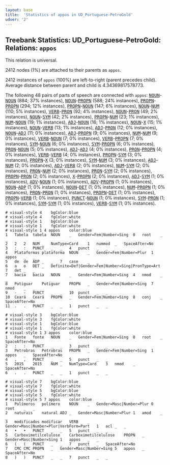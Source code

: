 ```yaml
---
layout: base
title:  'Statistics of appos in UD_Portuguese-PetroGold'
udver: '2'
---
```


## Treebank Statistics: UD_Portuguese-PetroGold: Relations: `appos`

This relation is universal.

2412 nodes (1%) are attached to their parents as `appos`.

2412 instances of `appos` (100%) are left-to-right (parent precedes child).
Average distance between parent and child is 4.34369817578773.

The following 48 pairs of parts of speech are connected with `appos`: <tt><a href="pt_petrogold-pos-NOUN.html">NOUN</a></tt>-<tt><a href="pt_petrogold-pos-NOUN.html">NOUN</a></tt> (884; 37% instances), <tt><a href="pt_petrogold-pos-NOUN.html">NOUN</a></tt>-<tt><a href="pt_petrogold-pos-PROPN.html">PROPN</a></tt> (588; 24% instances), <tt><a href="pt_petrogold-pos-PROPN.html">PROPN</a></tt>-<tt><a href="pt_petrogold-pos-PROPN.html">PROPN</a></tt> (294; 12% instances), <tt><a href="pt_petrogold-pos-PROPN.html">PROPN</a></tt>-<tt><a href="pt_petrogold-pos-NOUN.html">NOUN</a></tt> (147; 6% instances), <tt><a href="pt_petrogold-pos-NOUN.html">NOUN</a></tt>-<tt><a href="pt_petrogold-pos-NUM.html">NUM</a></tt> (110; 5% instances), <tt><a href="pt_petrogold-pos-VERB.html">VERB</a></tt>-<tt><a href="pt_petrogold-pos-PRON.html">PRON</a></tt> (92; 4% instances), <tt><a href="pt_petrogold-pos-NOUN.html">NOUN</a></tt>-<tt><a href="pt_petrogold-pos-PRON.html">PRON</a></tt> (49; 2% instances), <tt><a href="pt_petrogold-pos-NOUN.html">NOUN</a></tt>-<tt><a href="pt_petrogold-pos-SYM.html">SYM</a></tt> (42; 2% instances), <tt><a href="pt_petrogold-pos-PROPN.html">PROPN</a></tt>-<tt><a href="pt_petrogold-pos-NUM.html">NUM</a></tt> (23; 1% instances), <tt><a href="pt_petrogold-pos-NUM.html">NUM</a></tt>-<tt><a href="pt_petrogold-pos-NOUN.html">NOUN</a></tt> (19; 1% instances), <tt><a href="pt_petrogold-pos-ADJ.html">ADJ</a></tt>-<tt><a href="pt_petrogold-pos-NOUN.html">NOUN</a></tt> (16; 1% instances), <tt><a href="pt_petrogold-pos-NOUN.html">NOUN</a></tt>-<tt><a href="pt_petrogold-pos-X.html">X</a></tt> (15; 1% instances), <tt><a href="pt_petrogold-pos-NOUN.html">NOUN</a></tt>-<tt><a href="pt_petrogold-pos-VERB.html">VERB</a></tt> (13; 1% instances), <tt><a href="pt_petrogold-pos-ADJ.html">ADJ</a></tt>-<tt><a href="pt_petrogold-pos-PRON.html">PRON</a></tt> (12; 0% instances), <tt><a href="pt_petrogold-pos-NOUN.html">NOUN</a></tt>-<tt><a href="pt_petrogold-pos-ADJ.html">ADJ</a></tt> (11; 0% instances), <tt><a href="pt_petrogold-pos-ADJ.html">ADJ</a></tt>-<tt><a href="pt_petrogold-pos-PROPN.html">PROPN</a></tt> (9; 0% instances), <tt><a href="pt_petrogold-pos-NUM.html">NUM</a></tt>-<tt><a href="pt_petrogold-pos-NUM.html">NUM</a></tt> (9; 0% instances), <tt><a href="pt_petrogold-pos-VERB.html">VERB</a></tt>-<tt><a href="pt_petrogold-pos-NOUN.html">NOUN</a></tt> (7; 0% instances), <tt><a href="pt_petrogold-pos-VERB.html">VERB</a></tt>-<tt><a href="pt_petrogold-pos-PROPN.html">PROPN</a></tt> (7; 0% instances), <tt><a href="pt_petrogold-pos-SYM.html">SYM</a></tt>-<tt><a href="pt_petrogold-pos-NOUN.html">NOUN</a></tt> (6; 0% instances), <tt><a href="pt_petrogold-pos-SYM.html">SYM</a></tt>-<tt><a href="pt_petrogold-pos-PROPN.html">PROPN</a></tt> (6; 0% instances), <tt><a href="pt_petrogold-pos-PRON.html">PRON</a></tt>-<tt><a href="pt_petrogold-pos-NOUN.html">NOUN</a></tt> (5; 0% instances), <tt><a href="pt_petrogold-pos-ADJ.html">ADJ</a></tt>-<tt><a href="pt_petrogold-pos-ADJ.html">ADJ</a></tt> (4; 0% instances), <tt><a href="pt_petrogold-pos-PRON.html">PRON</a></tt>-<tt><a href="pt_petrogold-pos-PROPN.html">PROPN</a></tt> (4; 0% instances), <tt><a href="pt_petrogold-pos-VERB.html">VERB</a></tt>-<tt><a href="pt_petrogold-pos-VERB.html">VERB</a></tt> (4; 0% instances), <tt><a href="pt_petrogold-pos-PROPN.html">PROPN</a></tt>-<tt><a href="pt_petrogold-pos-SYM.html">SYM</a></tt> (3; 0% instances), <tt><a href="pt_petrogold-pos-PROPN.html">PROPN</a></tt>-<tt><a href="pt_petrogold-pos-X.html">X</a></tt> (3; 0% instances), <tt><a href="pt_petrogold-pos-SYM.html">SYM</a></tt>-<tt><a href="pt_petrogold-pos-NUM.html">NUM</a></tt> (3; 0% instances), <tt><a href="pt_petrogold-pos-ADJ.html">ADJ</a></tt>-<tt><a href="pt_petrogold-pos-NUM.html">NUM</a></tt> (2; 0% instances), <tt><a href="pt_petrogold-pos-ADJ.html">ADJ</a></tt>-<tt><a href="pt_petrogold-pos-VERB.html">VERB</a></tt> (2; 0% instances), <tt><a href="pt_petrogold-pos-NUM.html">NUM</a></tt>-<tt><a href="pt_petrogold-pos-SYM.html">SYM</a></tt> (2; 0% instances), <tt><a href="pt_petrogold-pos-PRON.html">PRON</a></tt>-<tt><a href="pt_petrogold-pos-NUM.html">NUM</a></tt> (2; 0% instances), <tt><a href="pt_petrogold-pos-PRON.html">PRON</a></tt>-<tt><a href="pt_petrogold-pos-SYM.html">SYM</a></tt> (2; 0% instances), <tt><a href="pt_petrogold-pos-PROPN.html">PROPN</a></tt>-<tt><a href="pt_petrogold-pos-PRON.html">PRON</a></tt> (2; 0% instances), <tt><a href="pt_petrogold-pos-X.html">X</a></tt>-<tt><a href="pt_petrogold-pos-PROPN.html">PROPN</a></tt> (2; 0% instances), <tt><a href="pt_petrogold-pos-ADJ.html">ADJ</a></tt>-<tt><a href="pt_petrogold-pos-SYM.html">SYM</a></tt> (1; 0% instances), <tt><a href="pt_petrogold-pos-ADV.html">ADV</a></tt>-<tt><a href="pt_petrogold-pos-NOUN.html">NOUN</a></tt> (1; 0% instances), <tt><a href="pt_petrogold-pos-ADV.html">ADV</a></tt>-<tt><a href="pt_petrogold-pos-PROPN.html">PROPN</a></tt> (1; 0% instances), <tt><a href="pt_petrogold-pos-NOUN.html">NOUN</a></tt>-<tt><a href="pt_petrogold-pos-ADP.html">ADP</a></tt> (1; 0% instances), <tt><a href="pt_petrogold-pos-NOUN.html">NOUN</a></tt>-<tt><a href="pt_petrogold-pos-DET.html">DET</a></tt> (1; 0% instances), <tt><a href="pt_petrogold-pos-NUM.html">NUM</a></tt>-<tt><a href="pt_petrogold-pos-PROPN.html">PROPN</a></tt> (1; 0% instances), <tt><a href="pt_petrogold-pos-PRON.html">PRON</a></tt>-<tt><a href="pt_petrogold-pos-PRON.html">PRON</a></tt> (1; 0% instances), <tt><a href="pt_petrogold-pos-PROPN.html">PROPN</a></tt>-<tt><a href="pt_petrogold-pos-DET.html">DET</a></tt> (1; 0% instances), <tt><a href="pt_petrogold-pos-PROPN.html">PROPN</a></tt>-<tt><a href="pt_petrogold-pos-VERB.html">VERB</a></tt> (1; 0% instances), <tt><a href="pt_petrogold-pos-PUNCT.html">PUNCT</a></tt>-<tt><a href="pt_petrogold-pos-NOUN.html">NOUN</a></tt> (1; 0% instances), <tt><a href="pt_petrogold-pos-SYM.html">SYM</a></tt>-<tt><a href="pt_petrogold-pos-PRON.html">PRON</a></tt> (1; 0% instances), <tt><a href="pt_petrogold-pos-SYM.html">SYM</a></tt>-<tt><a href="pt_petrogold-pos-SYM.html">SYM</a></tt> (1; 0% instances), <tt><a href="pt_petrogold-pos-VERB.html">VERB</a></tt>-<tt><a href="pt_petrogold-pos-SYM.html">SYM</a></tt> (1; 0% instances).


~~~ conllu
# visual-style 4	bgColor:blue
# visual-style 4	fgColor:white
# visual-style 1	bgColor:blue
# visual-style 1	fgColor:white
# visual-style 1 4 appos	color:blue
1	Tabela	tabela	NOUN	_	Gender=Fem|Number=Sing	0	root	_	_
2	2	2	NUM	_	NumType=Card	1	nummod	_	SpaceAfter=No
3	:	:	PUNCT	_	_	4	punct	_	_
4	Plataformas	plataforma	NOUN	_	Gender=Fem|Number=Plur	1	appos	_	_
5	de	de	ADP	_	_	7	case	_	_
6	a	o	DET	_	Definite=Def|Gender=Fem|Number=Sing|PronType=Art	7	det	_	_
7	bacia	bacia	NOUN	_	Gender=Fem|Number=Sing	4	nmod	_	_
8	Potiguar	Potiguar	PROPN	_	Gender=Fem|Number=Sing	7	nmod	_	_
9	-	-	PUNCT	_	_	10	punct	_	_
10	Ceará	Ceará	PROPN	_	Gender=Fem|Number=Sing	8	conj	_	SpaceAfter=No
11	.	.	PUNCT	_	_	1	punct	_	_

~~~


~~~ conllu
# visual-style 3	bgColor:blue
# visual-style 3	fgColor:white
# visual-style 1	bgColor:blue
# visual-style 1	fgColor:white
# visual-style 1 3 appos	color:blue
1	Fonte	fonte	NOUN	_	Gender=Fem|Number=Sing	0	root	_	SpaceAfter=No
2	:	:	PUNCT	_	_	3	punct	_	_
3	Petrobras	Petrobras	PROPN	_	Gender=Fem|Number=Sing	1	appos	_	SpaceAfter=No
4	,	,	PUNCT	_	_	5	punct	_	_
5	2015	2015	NUM	_	NumType=Card	3	nmod	_	SpaceAfter=No
6	.	.	PUNCT	_	_	1	punct	_	_

~~~


~~~ conllu
# visual-style 7	bgColor:blue
# visual-style 7	fgColor:white
# visual-style 5	bgColor:blue
# visual-style 5	fgColor:white
# visual-style 5 7 appos	color:blue
1	Polímeros	polímero	NOUN	_	Gender=Masc|Number=Plur	0	root	_	_
2	naturais	natural	ADJ	_	Gender=Masc|Number=Plur	1	amod	_	_
3	modificados	modificar	VERB	_	Gender=Masc|Number=Plur|VerbForm=Part	1	acl	_	_
4	•	•	PUNCT	_	_	5	punct	_	_
5	Carboximetilcelulose	Carboximetilcelulose	PROPN	_	Gender=Masc|Number=Sing	1	appos	_	_
6	(	(	PUNCT	_	_	7	punct	_	SpaceAfter=No
7	CMC	CMC	PROPN	_	Gender=Masc|Number=Sing	5	appos	_	SpaceAfter=No
8	)	)	PUNCT	_	_	7	punct	_	_

~~~


